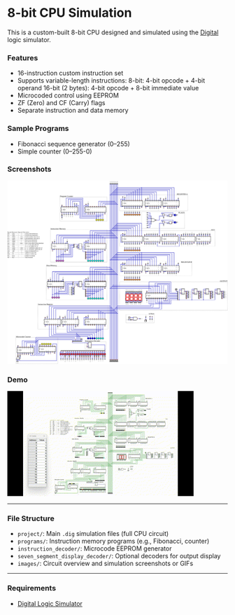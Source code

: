 # 8-bit CPU Simulation

This is a custom-built 8-bit CPU designed and simulated using the [Digital](https://github.com/hneemann/Digital) logic simulator.

### Features
- 16-instruction custom instruction set
- Supports variable-length instructions:
    8-bit: 4-bit opcode + 4-bit operand
    16-bit (2 bytes): 4-bit opcode + 8-bit immediate value
- Microcoded control using EEPROM
- ZF (Zero) and CF (Carry) flags
- Separate instruction and data memory

### Sample Programs
- Fibonacci sequence generator (0–255)
- Simple counter (0–255-0)

### Screenshots
![circuit_overview](images/circuit_overview.svg)

### Demo
![fibonacci_run](images/fibonacci_run.gif)

---

### File Structure

- `project/`: Main `.dig` simulation files (full CPU circuit)
- `programs/`: Instruction memory programs (e.g., Fibonacci, counter)
- `instruction_decoder/`: Microcode EEPROM generator
- `seven_segment_display_decoder/`: Optional decoders for output display
- `images/`: Circuit overview and simulation screenshots or GIFs

---

### Requirements
- [Digital Logic Simulator](https://github.com/hneemann/Digital)

